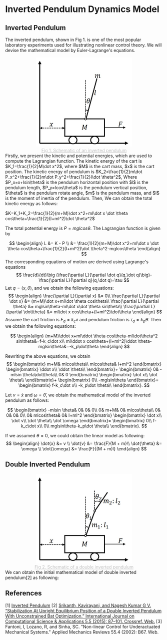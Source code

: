 # Inverted Pendulum Dynamics Model

## Inverted Pendulum
The inverted pendulum, shown in Fig 1. is one of the most popular laboratory  experiments used for illustrating nonlinear control theory.  We will devise the mathematical model by Euler-Lagrange's equations.
<center>
<img src="../image/inverted pendulum.jpg" alt="avatar" style="zoom:60%;"/>
<div style="font-size:14px;color:#C0C0C0;text-decoration:underline">Fig 1. Schematic of an inverted pendulum</div> 
</center>
Firstly, we present the kinetic and potential energies, which are used to compute the Lagrangian function. The kinetic energy of the cart is $K_1=\frac{1}{2}M\dot x^2$,  where $M$ is the cart mass, $x$ is the cart position. The kinetic energy of pendulum is $K_2=\frac{1}{2}m\dot P_x^2+\frac{1}{2}m\dot P_y^2+\frac{1}{2}I\dot \theta^2$, Where $P_x=x+lsin\theta$ is the pendulum horizontal position with $l$ is the pendulum length, $P_y=lcos\theta$ is the pendulum vertical position,  $\theta$ is the pendulum rotate angle, $m$ is the pendulum mass, and $I$ is the moment of inertia of the pendulum. Then, We can obtain the total kinetic energy as follows:

$K=K_1+K_2=\frac{1}{2}(m+M)\dot x^2+ml\dot x \dot \theta cos\theta+\frac{1}{2}(I+ml^2)\dot \theta^2$

The total potential energy is $P=mglcos\theta$. The Lagrangian function is given by

$$
\begin{align}
L &= K - P \\
&= \frac{1}{2}(m+M)\dot x^2+ml\dot x \dot \theta cos\theta+\frac{1}{2}(I+ml^2)\dot \theta^2-mglcos\theta
\end{align}
$$
The corresponding equations of motion are derived using Lagrange's equations
$$
\frac{d}{dt}\big (\frac{\partial L}{\partial \dot q}(q,\dot q)\big)-\frac{\partial L}{\partial q}(q,\dot q)=\tau
$$
Let $q=(x,\theta)$, and we obtain the following equations:
$$
\begin{align}
\frac{\partial L}{\partial x} &= 0\\
\frac{\partial L}{\partial \dot x} &= (m+M)\dot x+ml\dot \theta cos\theta\\
\frac{\partial L}{\partial \theta} &= mglsin\theta-ml\dot x\dot \theta sin\theta\\
\frac{\partial L}{\partial \dot\theta} &= ml\dot x cos\theta+(I+ml^2)\dot\theta
\end{align}
$$
Assume the cart friction is $F_d=k_c\dot x$ and pendulum friction is $\tau_d=k_p\dot \theta$. Then we obtain the following equations:

$$
\begin{align}
(m+M)\ddot x+ml\ddot \theta cos\theta-ml\dot\theta^2 sin\theta&=f-k_c\dot x\\
ml\ddot x cos\theta+(I+ml^2)\ddot \theta-mglsin\theta&=-k_p\dot\theta
\end{align}
$$

Rewriting the above equations, we obtain
$$
\begin{bmatrix}
m+M& mlcos\theta\\
mlcos\theta& I+ml^2
\end{bmatrix}
\begin{bmatrix}
\ddot x\\
\ddot \theta\\
\end{bmatrix}+
\begin{bmatrix}
0& -mlsin \theta\dot\theta\\
0& 0
\end{bmatrix}
\begin{bmatrix}
\dot x\\
\dot \theta\\
\end{bmatrix}+
\begin{bmatrix}
0\\
-mglsin\theta
\end{bmatrix}=
\begin{bmatrix}
f-k_c\dot x\\
-k_p\dot \theta\\
\end{bmatrix}.
$$

Let $v=\dot x$ and $\omega=\dot\theta$, we obtain the mathematical model of the inverted pendulum as follows:

$$
\begin{bmatrix}
-mlsin \theta& 0& 0& 0\\
0& m+M& 0& mlcos\theta\\
0& 0& 0& 0\\
0& mlcos\theta& 0& I+ml^2
\end{bmatrix}
\begin{bmatrix}
\dot x\\
\dot v\\
\dot \theta\\
\dot \omega
\end{bmatrix}=
\begin{bmatrix}
0\\
f-k_c\dot x\\
0\\
mglsin\theta-k_p\dot \theta\\
\end{bmatrix}.
$$


If we assumed $\theta = 0$, we could obtain the linear model as following:
$$
\begin{align}
\dot{x} &= v \\
\dot{v} &= \frac{F}{M + m}\\
\dot{\theta} &= \omega \\
\dot{\omega} &= \frac{F}{(M + m)l}
\end{align}
$$
## Double Inverted Pendulum
<center>
<img src="../image/double inverted pendulum.jpg" alt="avatar" style="zoom:60%;"/>
<div style="font-size:14px;color:#C0C0C0;text-decoration:underline">Fig 2. Schematic of a double inverted pendulum</div> 
</center>
We can obtain the initial mathematical model of double inverted pendulum[2] as following:

## References
[1] [Inverted Pendulum](https://en.wikipedia.org/wiki/Inverted_pendulum)
[2] [Srikanth, Kavirayani, and Nagesh Kumar G V. “Stabilization At Upright Equilibrium Position of a Double Inverted Pendulum With Unconstrained Bat Optimization.” International Journal on Computational Science & Applications 5.5 (2015): 87–101. Crossref. Web.](https://arxiv.org/abs/1511.02318)
[3] Fantoni, I, Lozano, R, and Sinha, SC. "Non-linear Control for Underactuated Mechanical Systems." Applied Mechanics Reviews 55.4 (2002): B67. Web.